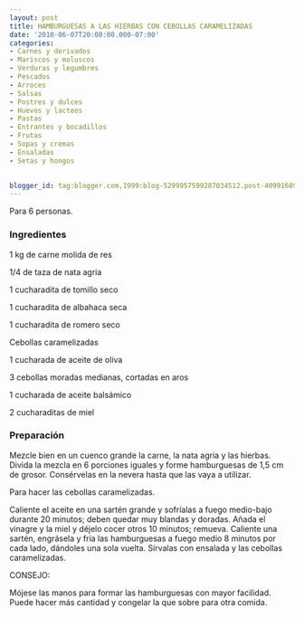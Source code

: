 ```yaml
---
layout: post
title: HAMBURGUESAS A LAS HIERBAS CON CEBOLLAS CARAMELIZADAS
date: '2010-06-07T20:00:00.000-07:00'
categories:
- Carnes y derivados
- Mariscos y moluscos
- Verduras y legumbres
- Pescados
- Arroces
- Salsas
- Postres y dulces
- Huevos y lacteos
- Pastas
- Entrantes y bocadillos
- Frutas
- Sopas y cremas
- Ensaladas
- Setas y hongos
 

blogger_id: tag:blogger.com,1999:blog-5299957599287034512.post-4099160921072841605
---
```


Para 6 personas.

<h3>Ingredientes</h3>

1 kg de carne molida de res

1/4 de taza de nata agria

1 cucharadita de tomillo seco

1 cucharadita de albahaca seca

1 cucharadita de romero seco

Cebollas caramelizadas

1 cucharada de aceite de oliva

3 cebollas moradas medianas, cortadas en aros

1 cucharada de aceite balsámico

2 cucharaditas de miel

<h3>Preparación</h3>

Mezcle bien en un cuenco grande la carne, la nata agria y las hierbas. Divida la mezcla en 6 porciones iguales y forme hamburguesas de 1,5 cm de grosor. Consérvelas en la nevera hasta que las vaya a utilizar.

Para hacer las cebollas caramelizadas.

Caliente el aceite en una sartén grande y sofríalas a fuego medio-bajo durante 20 minutos; deben quedar muy blandas y doradas. Añada el vinagre y la miel y déjelo cocer otros 10 minutos; remueva. Caliente una sartén, engrásela y fría las hamburguesas a fuego medio 8 minutos por cada lado, dándoles una sola vuelta. Sírvalas con ensalada y las cebollas caramelizadas.

CONSEJO:

Mójese las manos para formar las hamburguesas con mayor facilidad. Puede hacer más cantidad y congelar la que sobre para otra comida.

